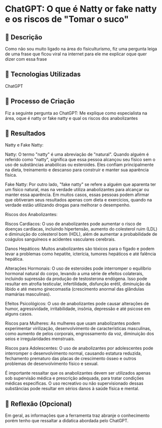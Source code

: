 # ChatGPT: O que é Natty or fake natty e os riscos de "Tomar o suco"

## 📒 Descrição
Como não sou muito ligado na área do fisiculturismo, fiz uma pergunta leiga de uma frase que ficou viral na internet para ele me explicar oque quer dizer com essa frase

## 🤖 Tecnologias Utilizadas
ChatGPT

## 🧐 Processo de Criação
Fiz a seguinte pergunta ao ChatGPT: Me explique como especialista na área, oque é natty or fake natty e qual os riscos dos anabolizantes

## 🚀 Resultados
Natty e Fake Natty:

Natty: O termo "natty" é uma abreviação de "natural". Quando alguém é referido como "natty", significa que essa pessoa alcançou seu físico sem o uso de substâncias anabólicas ou esteroides. Eles confiam principalmente na dieta, treinamento e descanso para construir e manter sua aparência física.

Fake Natty: Por outro lado, "fake natty" se refere a alguém que aparenta ter um físico natural, mas na verdade utiliza anabolizantes para alcançar ou manter essa aparência. Em muitos casos, essas pessoas podem afirmar que obtiveram seus resultados apenas com dieta e exercícios, quando na verdade estão utilizando drogas para melhorar o desempenho.

Riscos dos Anabolizantes:

Riscos Cardíacos: O uso de anabolizantes pode aumentar o risco de doenças cardíacas, incluindo hipertensão, aumento do colesterol ruim (LDL) e diminuição do colesterol bom (HDL), além de aumentar a probabilidade de coágulos sanguíneos e acidentes vasculares cerebrais.

Danos Hepáticos: Muitos anabolizantes são tóxicos para o fígado e podem levar a problemas como hepatite, icterícia, tumores hepáticos e até falência hepática.

Alterações Hormonais: O uso de esteroides pode interromper o equilíbrio hormonal natural do corpo, levando a uma série de efeitos colaterais, incluindo supressão da produção de testosterona endógena. Isso pode resultar em atrofia testicular, infertilidade, disfunção erétil, diminuição da libido e até mesmo ginecomastia (crescimento anormal das glândulas mamárias masculinas).

Efeitos Psicológicos: O uso de anabolizantes pode causar alterações de humor, agressividade, irritabilidade, insônia, depressão e até psicose em alguns casos.

Riscos para Mulheres: As mulheres que usam anabolizantes podem experimentar virilização, desenvolvimento de características masculinas, como aumento de pelos corporais, engrossamento da voz, diminuição dos seios e irregularidades menstruais.

Riscos para Adolescentes: O uso de anabolizantes por adolescentes pode interromper o desenvolvimento normal, causando estatura reduzida, fechamento prematuro das placas de crescimento ósseo e outros problemas de desenvolvimento físico e sexual.

É importante ressaltar que os anabolizantes devem ser utilizados apenas sob supervisão médica e prescrição adequada, para tratar condições médicas específicas. O uso recreativo ou não supervisionado dessas substâncias pode resultar em sérios danos à saúde física e mental.

## 💭 Reflexão (Opcional)
Em geral, as informações que a ferramenta traz abranje o conhecimento porém tenho que ressaltar a didatica abordada pelo ChatGPT.